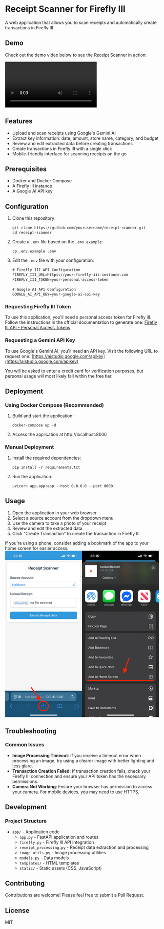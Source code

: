 # Receipt Scanner for Firefly III

A web application that allows you to scan receipts and automatically create transactions in Firefly III.

## Demo

Check out the demo video below to see the Receipt Scanner in action:

![Demo Video](docs/images/demo_video.mp4)

## Features

- Upload and scan receipts using Google's Gemini AI
- Extract key information: date, amount, store name, category, and budget
- Review and edit extracted data before creating transactions
- Create transactions in Firefly III with a single click
- Mobile-friendly interface for scanning receipts on the go

## Prerequisites

- Docker and Docker Compose
- A Firefly III instance
- A Google AI API key

## Configuration

1. Clone this repository:
   ```
   git clone https://github.com/yourusername/receipt-scanner.git
   cd receipt-scanner
   ```

2. Create a `.env` file based on the `.env.example`:
   ```
   cp .env.example .env
   ```

3. Edit the `.env` file with your configuration:
   ```
   # Firefly III API Configuration
   FIREFLY_III_URL=https://your-firefly-iii-instance.com
   FIREFLY_III_TOKEN=your-personal-access-token

   # Google AI API Configuration
   GOOGLE_AI_API_KEY=your-google-ai-api-key
   ```
   
### Requesting Firefly III Token

   To use this application, you'll need a personal access token for Firefly III. Follow the instructions in the official documentation to generate one: [Firefly III API - Personal Access Tokens](https://docs.firefly-iii.org/how-to/firefly-iii/features/api/#personal-access-tokens)

### Requesting a Gemini API Key
   To use Google's Gemini AI, you'll need an API key. Visit the following URL to request one: [https://aistudio.google.com/apikey](https://aistudio.google.com/apikey)

   You will be asked to enter a credit card for verification purposes, but personal usage will most likely fall within the free tier.

## Deployment

### Using Docker Compose (Recommended)

1. Build and start the application:
   ```
   docker-compose up -d
   ```

2. Access the application at http://localhost:8000

### Manual Deployment

1. Install the required dependencies:
   ```
   pip install -r requirements.txt
   ```

2. Run the application:
   ```
   uvicorn app.app:app --host 0.0.0.0 --port 8000
   ```

## Usage
   1. Open the application in your web browser
   2. Select a source account from the dropdown menu
   3. Use the camera to take a photo of your receipt
   4. Review and edit the extracted data
   5. Click "Create Transaction" to create the transaction in Firefly III

If you're using a phone, consider adding a bookmark of the app to your home screen for easier access.
![iPhone Usage](docs/images/bookmark.jpg)



## Troubleshooting

### Common Issues

- **Image Processing Timeout**: If you receive a timeout error when processing an image, try using a clearer image with better lighting and less glare.
- **Transaction Creation Failed**: If transaction creation fails, check your Firefly III connection and ensure your API token has the necessary permissions.
- **Camera Not Working**: Ensure your browser has permission to access your camera. For mobile devices, you may need to use HTTPS.

## Development

### Project Structure

- `app/` - Application code
  - `app.py` - FastAPI application and routes
  - `firefly.py` - Firefly III API integration
  - `receipt_processing.py` - Receipt data extraction and processing
  - `image_utils.py` - Image processing utilities
  - `models.py` - Data models
  - `templates/` - HTML templates
  - `static/` - Static assets (CSS, JavaScript)


## Contributing

Contributions are welcome! Please feel free to submit a Pull Request.

## License

MIT
